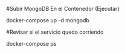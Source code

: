 #Subir MongoDB En el Contenedor (Ejecutar)

docker-compose up -d mongodb

#Revisar si el servicio quedo corriendo 

docker-compose ps